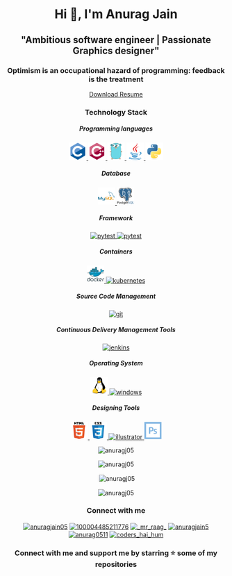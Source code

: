 <h1 align="center">Hi 👋, I'm Anurag Jain</h1>
<h2 align="center">"Ambitious software engineer | Passionate Graphics designer"</h2>
<h3 align="center">Optimism is an occupational hazard of programming: feedback is the treatment</h3>

<p align="center">
</a>
<a href="https://drive.google.com/file/d/1bk3NoYUGzw7tdm6Co_GND4RLsurBtIdr/view?usp=sharing" target="_blank" rel="noreferrer">
Download Resume
</a>
</p>

<h3 align="center">Technology Stack</h3>

<h5 align="center">Programming languages</h5>
<p align="center">
<a href="https://www.cprogramming.com/" target="_blank" rel="noreferrer">
<img src="https://raw.githubusercontent.com/devicons/devicon/master/icons/c/c-original.svg" alt="c" width="40" height="40"/>
</a>
<a href="https://www.w3schools.com/cpp/" target="_blank" rel="noreferrer">
<img src="https://raw.githubusercontent.com/devicons/devicon/master/icons/cplusplus/cplusplus-original.svg" alt="cplusplus" width="40" height="40"/>
</a>
<a href="https://golang.org" target="_blank" rel="noreferrer">
<img src="https://raw.githubusercontent.com/devicons/devicon/master/icons/go/go-original.svg" alt="go" width="40" height="40"/>
</a>
<a href="https://www.java.com" target="_blank" rel="noreferrer">
<img src="https://raw.githubusercontent.com/devicons/devicon/master/icons/java/java-original.svg" alt="java" width="40" height="40"/>
</a>
<a href="https://www.python.org" target="_blank" rel="noreferrer">
<img src="https://raw.githubusercontent.com/devicons/devicon/master/icons/python/python-original.svg" alt="python" width="40" height="40"/>
</a>
</p>

<h5 align="center">Database</h5>
<p align="center">
<a href="https://www.mysql.com/" target="_blank" rel="noreferrer">
<img src="https://raw.githubusercontent.com/devicons/devicon/master/icons/mysql/mysql-original-wordmark.svg" alt="mysql" width="40" height="40"/>
</a>
<a href="https://www.postgresql.org" target="_blank" rel="noreferrer">
<img src="https://raw.githubusercontent.com/devicons/devicon/master/icons/postgresql/postgresql-original-wordmark.svg" alt="postgresql" width="40" height="40"/>
</a>
</p>

<h5 align="center">Framework</h5>
<p align="center">
<a href="https://robotframework.org" target="_blank" rel="noreferrer">
<img src="https://upload.wikimedia.org/wikipedia/commons/e/e4/Robot-framework-logo.png" alt="pytest" width="40" height="40"/>
</a>
<a href="https://docs.pytest.org/en/7.0.x/contents.html" target="_blank" rel="noreferrer">
<img src="https://avatars.githubusercontent.com/u/8897583?v=4&s=128" alt="pytest" width="40" height="40"/>
</a>
</p>

<h5 align="center">Containers</h5>
<p align="center">
<a href="https://www.docker.com/" target="_blank" rel="noreferrer">
<img src="https://raw.githubusercontent.com/devicons/devicon/master/icons/docker/docker-original-wordmark.svg" alt="docker" width="40" height="40"/>
</a>
<a href="https://kubernetes.io" target="_blank" rel="noreferrer">
<img src="https://www.vectorlogo.zone/logos/kubernetes/kubernetes-icon.svg" alt="kubernetes" width="40" height="40"/>
</a>
</p>

<h5 align="center">Source Code Management</h5>
<p align="center">
<a href="https://git-scm.com/" target="_blank" rel="noreferrer">
<img src="https://www.vectorlogo.zone/logos/git-scm/git-scm-icon.svg" alt="git" width="40" height="40"/>
</a>
</p>

<h5 align="center">Continuous Delivery Management Tools</h5>
<p align="center">
<a href="https://www.jenkins.io" target="_blank" rel="noreferrer">
<img src="https://www.vectorlogo.zone/logos/jenkins/jenkins-icon.svg" alt="jenkins" width="40" height="40"/>
</a>
</p>

<h5 align="center">Operating System</h5>
<p align="center">
<a href="https://www.linux.org/" target="_blank" rel="noreferrer">
<img src="https://raw.githubusercontent.com/devicons/devicon/master/icons/linux/linux-original.svg" alt="linux" width="40" height="40"/>
</a>
<a href="https://www.microsoft.com/en-in/windows/?r=1" target="_blank" rel="noreferrer">
<img src="https://upload.wikimedia.org/wikipedia/commons/5/5f/Windows_logo_-_2012.svg" alt="windows" width="40" height="40"/>
</a>
</p>

<h5 align="center">Designing Tools</h5>
<p align="center">
<a href="https://www.w3.org/html/" target="_blank" rel="noreferrer">
<img src="https://raw.githubusercontent.com/devicons/devicon/master/icons/html5/html5-original-wordmark.svg" alt="html5" width="40" height="40"/>
</a>
<a href="https://www.w3schools.com/css/" target="_blank" rel="noreferrer">
<img src="https://raw.githubusercontent.com/devicons/devicon/master/icons/css3/css3-original-wordmark.svg" alt="css3" width="40" height="40"/>
</a> 
<a href="https://www.adobe.com/in/products/illustrator.html" target="_blank" rel="noreferrer">
<img src="https://www.vectorlogo.zone/logos/adobe_illustrator/adobe_illustrator-icon.svg" alt="illustrator" width="40" height="40"/> 
</a>
<a href="https://www.photoshop.com/en" target="_blank" rel="noreferrer">
<img src="https://raw.githubusercontent.com/devicons/devicon/master/icons/photoshop/photoshop-line.svg" alt="photoshop" width="40" height="40"/>
</a>
</p>


<p align="center"> <img src="https://komarev.com/ghpvc/?username=anuragj05&label=Profile%20views&color=0e75b6&style=flat" alt="anuragj05" /> </p>

<p align="center"><img align="center" src="https://github-readme-stats.vercel.app/api/top-langs?username=anuragj05&show_icons=true&locale=en&layout=compact" alt="anuragj05" /></p>

<p align="center">&nbsp;<img align="center" src="https://github-readme-stats.vercel.app/api?username=anuragj05&show_icons=true&locale=en" alt="anuragj05" /></p>

<p align="center"><img align="center" src="https://github-readme-streak-stats.herokuapp.com/?user=anuragj05&" alt="anuragj05" /></p>


<h3 align="center">Connect with me</h3>
<p align="center">
<a href="https://linkedin.com/in/anuragjain05" target="blank"><img align="center" src="https://raw.githubusercontent.com/rahuldkjain/github-profile-readme-generator/master/src/images/icons/Social/linked-in-alt.svg" alt="anuragjain05" height="30" width="40" /></a>
<a href="https://fb.com/100004485211776" target="blank"><img align="center" src="https://raw.githubusercontent.com/rahuldkjain/github-profile-readme-generator/master/src/images/icons/Social/facebook.svg" alt="100004485211776" height="30" width="40" /></a>
<a href="https://instagram.com/_mr_raag_" target="blank"><img align="center" src="https://raw.githubusercontent.com/rahuldkjain/github-profile-readme-generator/master/src/images/icons/Social/instagram.svg" alt="_mr_raag_" height="30" width="40" /></a>
<a href="https://www.behance.net/anuragjain5" target="blank"><img align="center" src="https://raw.githubusercontent.com/rahuldkjain/github-profile-readme-generator/master/src/images/icons/Social/behance.svg" alt="anuragjain5" height="30" width="40" /></a>
<a href="https://www.codechef.com/users/anurag0511" target="blank"><img align="center" src="https://cdn.jsdelivr.net/npm/simple-icons@3.1.0/icons/codechef.svg" alt="anurag0511" height="30" width="40" /></a>
<a href="https://www.hackerrank.com/coders_hai_hum" target="blank"><img align="center" src="https://raw.githubusercontent.com/rahuldkjain/github-profile-readme-generator/master/src/images/icons/Social/hackerrank.svg" alt="coders_hai_hum" height="30" width="40" /></a>
</p>


<h3 align='center'>Connect with me and support me by starring ⭐ some of my repositories</h2>
